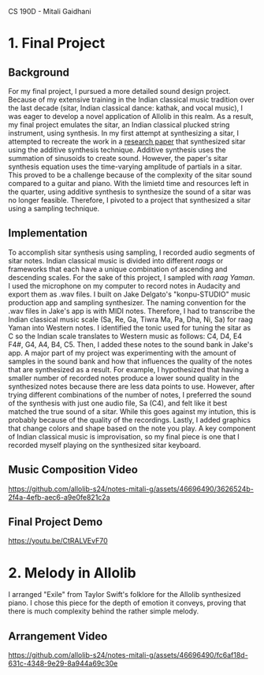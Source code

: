 CS 190D - Mitali Gaidhani
# 1. Final Project #

## Background ##
For my final project, I pursued a more detailed sound design project. Because of my extensive training in the Indian classical music tradition over the last decade (sitar, Indian classical dance: kathak, and vocal music), I was eager to develop a novel application of Allolib in this realm. As a result, my final project emulates the sitar, an Indian classical plucked string instrument, using synthesis. In my first attempt at synthesizing a sitar, I attempted to recreate the work in a [research paper](https://ieeexplore.ieee.org/document/9033925/figures#figures) that synthesized sitar using the additive synthesis technique. Additive synthesis uses the summation of sinusoids to create sound. However, the paper's sitar synthesis equation uses the time-varying amplitude of partials in a sitar. This proved to be a challenge because of the complexity of the sitar sound compared to a guitar and piano. With the limietd time and resources left in the quarter, using additive synthesis to synthesize the sound of a sitar was no longer feasible. Therefore, I pivoted to a project that synthesized a sitar using a sampling technique.

## Implementation ##
To accomplish sitar synthesis using sampling, I recorded audio segments of sitar notes. Indian classical music is divided into different *raags* or frameworks that each have a unique combination of ascending and descending scales. For the sake of this project, I sampled with *raag Yaman*. I used the microphone on my computer to record notes in Audacity and export them as .wav files. I built on Jake Delgato's "konpu-STUDIO" music production app and sampling synthesizer. The naming convention for the .wav files in Jake's app is with MIDI notes. Therefore, I had to transcribe the Indian classical music scale (Sa, Re, Ga, Tiwra Ma, Pa, Dha, Ni, Sa) for raag Yaman into Western notes. I identified the tonic used for tuning the sitar as C so the Indian scale translates to Western music as follows: C4, D4, E4 F4#, G4, A4, B4, C5. Then, I added these notes to the sound bank in Jake's app. A major part of my project was experimenting with the amount of samples in the sound bank and how that influences the quality of the notes that are synthesized as a result. For example, I hypothesized that having a smaller number of recorded notes produce a lower sound quality in the synthesized notes because there are less data points to use. However, after trying different combinations of the number of notes, I preferred the sound of the synthesis with just one audio file, Sa (C4), and felt like it best matched the true sound of a sitar. While this goes against my intution, this is probably because of the quality of the recordings. Lastly, I added graphics that change colors and shape based on the note you play. A key component of Indian classical music is improvisation, so my final piece is one that I recorded myself playing on the synthesized sitar keyboard.

## Music Composition Video ##

https://github.com/allolib-s24/notes-mitali-g/assets/46696490/3626524b-2f4a-4efb-aec6-a9e0fe821c2a


## Final Project Demo ##

https://youtu.be/CtRALVEvF70

# 2. Melody in Allolib #
I arranged "Exile" from Taylor Swift's folklore for the Allolib synthesized piano. I chose this piece for the depth of emotion it conveys, proving that there is much complexity behind the rather simple melody. 

## Arrangement Video ##
https://github.com/allolib-s24/notes-mitali-g/assets/46696490/fc6af18d-631c-4348-9e29-8a944a69c30e

